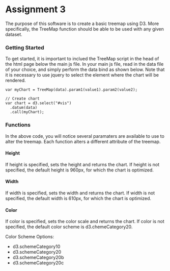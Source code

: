 # Assignment 3

The purpose of this software is to create a basic treemap using D3. More specifically, the TreeMap function should be able to be used with any given dataset. 

### Getting Started

To get started, it is important to inclued the TreeMap script in the head of the html page below the main js file. In your main js file, read in the data file of your choice, and simply perform the data bind as shown below. Note that it is necessary to use jquery to select the element where the chart will be rendered.

~~~~
var myChart = TreeMap(data).param1(value1).param2(value2);

// Create chart
var chart = d3.select("#vis")
  .datum(data)
  .call(myChart);
~~~~

### Functions

In the above code, you will notice several paramaters are available to use to alter the treemap. Each function alters a different attribute of the treemap.

#### Height

If height is specified, sets the height and returns the chart. If height is not specified, the default height is 960px, for which the chart is optimized. 

#### Width

If width is specified, sets the width and returns the chart. If width is not specified, the default width is 610px, for which the chart is optimized. 

#### Color

If color is specified, sets the color scale and returns the chart. If color is not specified, the default color scheme is d3.chemeCategory20. 

Color Scheme Options:

- d3.schemeCategory10
- d3.schemeCategory20
- d3.schemeCategory20b
- d3.schemeCategory20c